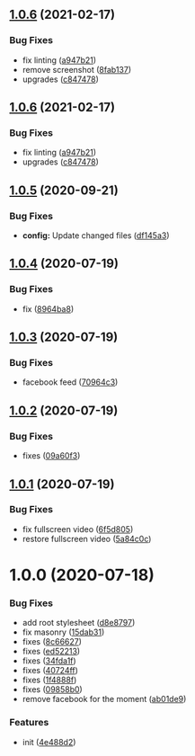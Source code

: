 ## [1.0.6](https://github.com/dword-design/wordpress-theme-sebastianlandwehr-music.de/compare/v1.0.5...v1.0.6) (2021-02-17)


### Bug Fixes

* fix linting ([a947b21](https://github.com/dword-design/wordpress-theme-sebastianlandwehr-music.de/commit/a947b2116b54e46f0cb7369998dac963abe428bf))
* remove screenshot ([8fab137](https://github.com/dword-design/wordpress-theme-sebastianlandwehr-music.de/commit/8fab137b6bf534a6c11e20e1c5939a2894ef4c2a))
* upgrades ([c847478](https://github.com/dword-design/wordpress-theme-sebastianlandwehr-music.de/commit/c847478b7d9e985fcdc0f220d0adc6e7c3e5ff7f))

## [1.0.6](https://github.com/dword-design/wordpress-theme-sebastianlandwehr-music.de/compare/v1.0.5...v1.0.6) (2021-02-17)


### Bug Fixes

* fix linting ([a947b21](https://github.com/dword-design/wordpress-theme-sebastianlandwehr-music.de/commit/a947b2116b54e46f0cb7369998dac963abe428bf))
* upgrades ([c847478](https://github.com/dword-design/wordpress-theme-sebastianlandwehr-music.de/commit/c847478b7d9e985fcdc0f220d0adc6e7c3e5ff7f))

## [1.0.5](https://github.com/dword-design/wordpress-theme-sebastianlandwehr-music.de/compare/v1.0.4...v1.0.5) (2020-09-21)


### Bug Fixes

* **config:** Update changed files ([df145a3](https://github.com/dword-design/wordpress-theme-sebastianlandwehr-music.de/commit/df145a37d5c6d9443d5e5a37cff8d750a51b251a))

## [1.0.4](https://github.com/dword-design/wordpress-theme-sebastianlandwehr-music.de/compare/v1.0.3...v1.0.4) (2020-07-19)


### Bug Fixes

* fix ([8964ba8](https://github.com/dword-design/wordpress-theme-sebastianlandwehr-music.de/commit/8964ba84f6e6a33d91a16f10530475769c07776f))

## [1.0.3](https://github.com/dword-design/wordpress-theme-sebastianlandwehr-music.de/compare/v1.0.2...v1.0.3) (2020-07-19)


### Bug Fixes

* facebook feed ([70964c3](https://github.com/dword-design/wordpress-theme-sebastianlandwehr-music.de/commit/70964c389e848df26a0620ae6f1e6ec770388ddd))

## [1.0.2](https://github.com/dword-design/wordpress-theme-sebastianlandwehr-music.de/compare/v1.0.1...v1.0.2) (2020-07-19)


### Bug Fixes

* fixes ([09a60f3](https://github.com/dword-design/wordpress-theme-sebastianlandwehr-music.de/commit/09a60f3b1bd79468adb1ee52b41c0465b79334ff))

## [1.0.1](https://github.com/dword-design/wordpress-theme-sebastianlandwehr-music.de/compare/v1.0.0...v1.0.1) (2020-07-19)


### Bug Fixes

* fix fullscreen video ([6f5d805](https://github.com/dword-design/wordpress-theme-sebastianlandwehr-music.de/commit/6f5d805be12fea08dc47ecc8c4d144622343762c))
* restore fullscreen video ([5a84c0c](https://github.com/dword-design/wordpress-theme-sebastianlandwehr-music.de/commit/5a84c0ceeb21b34a50e27ce9ccfa81c205e2ca4d))

# 1.0.0 (2020-07-18)


### Bug Fixes

* add root stylesheet ([d8e8797](https://github.com/dword-design/wordpress-theme-sebastianlandwehr-music.de/commit/d8e8797e1bdee6a719d06cd991f5c742161f2935))
* fix masonry ([15dab31](https://github.com/dword-design/wordpress-theme-sebastianlandwehr-music.de/commit/15dab315b2cb514f9cefc568a09ff78132bbfec5))
* fixes ([8c66627](https://github.com/dword-design/wordpress-theme-sebastianlandwehr-music.de/commit/8c666274dc0f1cddc8ec12d9b14bbffb3e061886))
* fixes ([ed52213](https://github.com/dword-design/wordpress-theme-sebastianlandwehr-music.de/commit/ed52213bc89b78b3ccd44a603b4d7dfeeab4cbe3))
* fixes ([34fda1f](https://github.com/dword-design/wordpress-theme-sebastianlandwehr-music.de/commit/34fda1f14329fddc478eb077fdbb0a89136e8e8f))
* fixes ([40724ff](https://github.com/dword-design/wordpress-theme-sebastianlandwehr-music.de/commit/40724ffe77373f872254acbe4fc58bbeee5f9a82))
* fixes ([1f4888f](https://github.com/dword-design/wordpress-theme-sebastianlandwehr-music.de/commit/1f4888fb330eaf5d49407161cee6c8f90e28c2c0))
* fixes ([09858b0](https://github.com/dword-design/wordpress-theme-sebastianlandwehr-music.de/commit/09858b0869f19301a60e045d7e4391560c455759))
* remove facebook for the moment ([ab01de9](https://github.com/dword-design/wordpress-theme-sebastianlandwehr-music.de/commit/ab01de9d1dbad657dede3930a879f1f4d0a772da))


### Features

* init ([4e488d2](https://github.com/dword-design/wordpress-theme-sebastianlandwehr-music.de/commit/4e488d2f259d26f852a0d4563322a018f30c0ba0))
